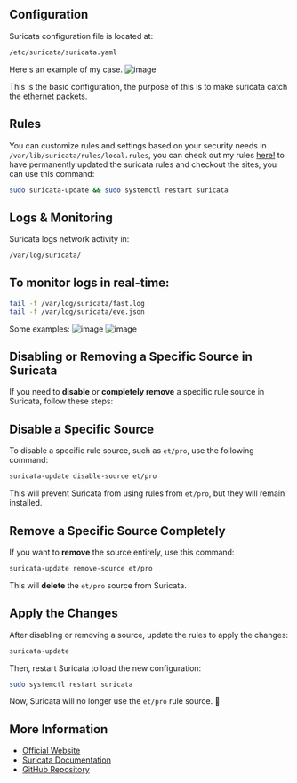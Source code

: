
## Configuration
Suricata configuration file is located at:
```bash
/etc/suricata/suricata.yaml
```
Here's an example of my case.
![image](https://github.com/user-attachments/assets/c845dff4-b5dc-4046-9611-74c89c25efa1)

This is the basic configuration, the purpose of this is to make suricata catch the ethernet packets.

## Rules
You can customize rules and settings based on your security needs in `/var/lib/suricata/rules/local.rules`, you can check out my rules [here!](/docs/rules.txt)
to have permanently updated the suricata rules and checkout the sites, you can use this command:
```bash
sudo suricata-update && sudo systemctl restart suricata
```

## Logs & Monitoring
Suricata logs network activity in:
```bash
/var/log/suricata/
```

## To monitor logs in real-time:
```bash
tail -f /var/log/suricata/fast.log
tail -f /var/log/suricata/eve.json
```
Some examples:
![image](https://github.com/user-attachments/assets/08962037-404a-425f-bfc8-435d7f5610cb)
![image](https://github.com/user-attachments/assets/e7e7832c-869a-4192-aa5e-d4335016ed8d)

## Disabling or Removing a Specific Source in Suricata

If you need to **disable** or **completely remove** a specific rule source in Suricata, follow these steps:

## **Disable a Specific Source**
To disable a specific rule source, such as `et/pro`, use the following command:
```bash
suricata-update disable-source et/pro
```
This will prevent Suricata from using rules from `et/pro`, but they will remain installed.

## **Remove a Specific Source Completely**
If you want to **remove** the source entirely, use this command:
```bash
suricata-update remove-source et/pro
```
This will **delete** the `et/pro` source from Suricata.

## **Apply the Changes**
After disabling or removing a source, update the rules to apply the changes:
```bash
suricata-update
```
Then, restart Suricata to load the new configuration:
```bash
sudo systemctl restart suricata
```

Now, Suricata will no longer use the `et/pro` rule source. 🚀



## More Information
- [Official Website](https://suricata.io/)
- [Suricata Documentation](https://suricata.readthedocs.io/en/latest/)
- [GitHub Repository](https://github.com/OISF/suricata)
